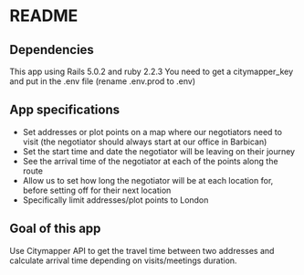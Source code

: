 # README

## Dependencies
This app using Rails 5.0.2 and ruby 2.2.3
You need to get a citymapper_key and put in the .env file (rename .env.prod to .env)

## App specifications
- Set addresses or plot points on a map where our negotiators need to visit (the negotiator should always start at our office in Barbican)
- Set the start time and date the negotiator will be leaving on their journey
- See the arrival time of the negotiator at each of the points along the route
- Allow us to set how long the negotiator will be at each location for, before setting off for their next location
- Specifically limit addresses/plot points to London

## Goal of this app
Use Citymapper API to get the travel time between two addresses and calculate arrival time depending on visits/meetings duration.  